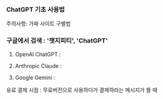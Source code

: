 ### ChatGPT 기초 사용법

주의사항: 가짜 사이트 구별법

### 구글에서 검색 : '챗지피티', 'ChatGPT'

1. OpenAI ChatGPT :

2. Anthropic Claude :

3. Google Gemini :

유료 결제 시점 : 무료버전으로 사용하다가 결제하라는 메시지가 뜰 때
